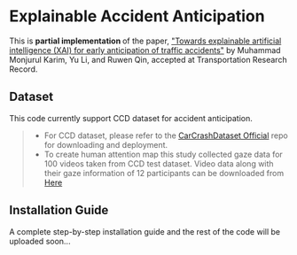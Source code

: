 # Explainable Accident Anticipation
This is <b> partial implementation </b> of the paper, <a href="https://arxiv.org/pdf/2108.00273"> "Towards explainable artificial intelligence (XAI) for early anticipation of traffic accidents"</a> by Muhammad Monjurul Karim, Yu Li, and Ruwen Qin, accepted at Transportation Research Record.</p>

## Dataset
This code currently support CCD dataset for accident anticipation. 
> * For CCD dataset, please refer to the [CarCrashDataset Official](https://github.com/Cogito2012/CarCrashDataset) repo for downloading and deployment.
> * To create human attention map this study collected gaze data for 100 videos taken from CCD test dataset. Video data along with their gaze information of 12 participants can be downloaded from [Here](https://drive.google.com/drive/folders/17F_wyVg5sQP-Vln93qHS17l-9AjEQsBG?usp=sharing)

## Installation Guide
A complete step-by-step installation guide and the rest of the code will be uploaded soon...
